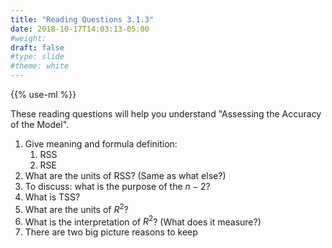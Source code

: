 ```yaml
---
title: "Reading Questions 3.1.3"
date: 2018-10-17T14:03:13-05:00
#weight: 
draft: false
#type: slide
#theme: white
---
```


{{% use-ml %}}

These reading questions will help you understand "Assessing the
Accuracy of the Model".

1. Give meaning and formula definition:
    1. RSS
    2. RSE
2. What are the units of RSS? (Same as what else?)
3. To discuss: what is the purpose of the $n-2$?
4. What is TSS? 
5. What are the units of $R^2$?
6. What is the interpretation of $R^2$? (What does it measure?)
7. There are two big picture reasons to keep 
